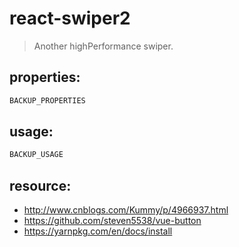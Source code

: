 # react-swiper2
> Another highPerformance swiper.


## properties:
```javascript
BACKUP_PROPERTIES
```

## usage:
```jsx
BACKUP_USAGE
```



## resource:
+ http://www.cnblogs.com/Kummy/p/4966937.html
+ https://github.com/steven5538/vue-button
+ https://yarnpkg.com/en/docs/install


